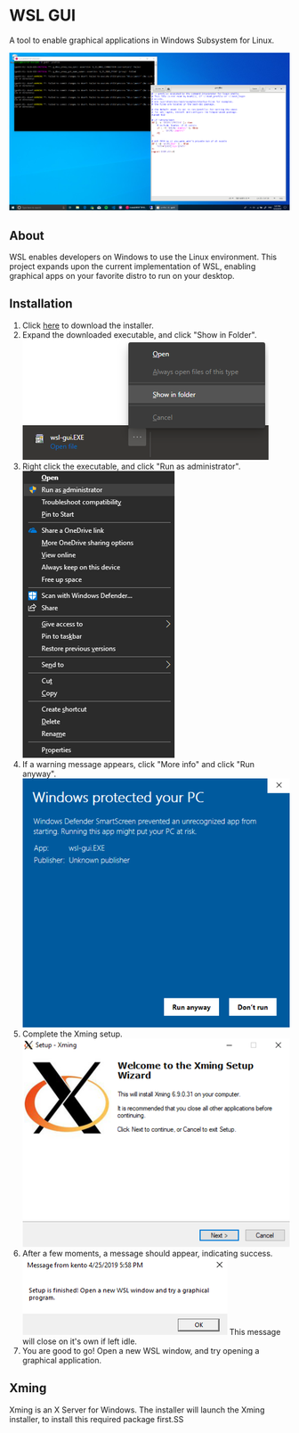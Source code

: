# WSL GUI
A tool to enable graphical applications in Windows Subsystem for Linux.

![gedit](images/gedit.png)

## About
WSL enables developers on Windows to use the Linux environment. This project expands upon the current implementation of WSL, enabling graphical apps on your favorite distro to run on your desktop. 

## Installation
1. Click [here](https://github.com/KentoNishi/WSL-GUI/raw/master/wsl-gui.EXE) to download the installer.
2. Expand the downloaded executable, and click "Show in Folder".
![show](images/show.png)
3. Right click the executable, and click "Run as administrator".
![admin](images/admin.png)
4. If a warning message appears, click "More info" and click "Run anyway".
![admin](images/defender.png)
5. Complete the Xming setup.
![admin](images/xming.png)
6. After a few moments, a message should appear, indicating success.
![admin](images/message.png)
This message will close on it's own if left idle.
7. You are good to go! Open a new WSL window, and try opening a graphical application.

## Xming
Xming is an X Server for Windows. The installer will launch the Xming installer, to install this required package first.SS